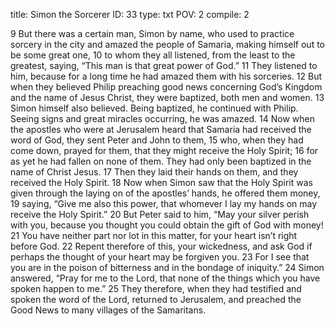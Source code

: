 title:          Simon the Sorcerer
ID:             33
type:           txt
POV:            2
compile:        2


 9 But there was a certain man, Simon by name, who used to practice sorcery in the city and amazed the people of Samaria, making himself out to be some great one, 10 to whom they all listened, from the least to the greatest, saying, “This man is that great power of God.” 11 They listened to him, because for a long time he had amazed them with his sorceries. 12 But when they believed Philip preaching good news concerning God’s Kingdom and the name of Jesus Christ, they were baptized, both men and women. 13 Simon himself also believed. Being baptized, he continued with Philip. Seeing signs and great miracles occurring, he was amazed.
14 Now when the apostles who were at Jerusalem heard that Samaria had received the word of God, they sent Peter and John to them, 15 who, when they had come down, prayed for them, that they might receive the Holy Spirit; 16 for as yet he had fallen on none of them. They had only been baptized in the name of Christ Jesus. 17 Then they laid their hands on them, and they received the Holy Spirit. 18 Now when Simon saw that the Holy Spirit was given through the laying on of the apostles’ hands, he offered them money, 19 saying, “Give me also this power, that whomever I lay my hands on may receive the Holy Spirit.” 20 But Peter said to him, “May your silver perish with you, because you thought you could obtain the gift of God with money! 21 You have neither part nor lot in this matter, for your heart isn’t right before God. 22 Repent therefore of this, your wickedness, and ask God if perhaps the thought of your heart may be forgiven you. 23 For I see that you are in the poison of bitterness and in the bondage of iniquity.”
24 Simon answered, “Pray for me to the Lord, that none of the things which you have spoken happen to me.”
25 They therefore, when they had testified and spoken the word of the Lord, returned to Jerusalem, and preached the Good News to many villages of the Samaritans.
